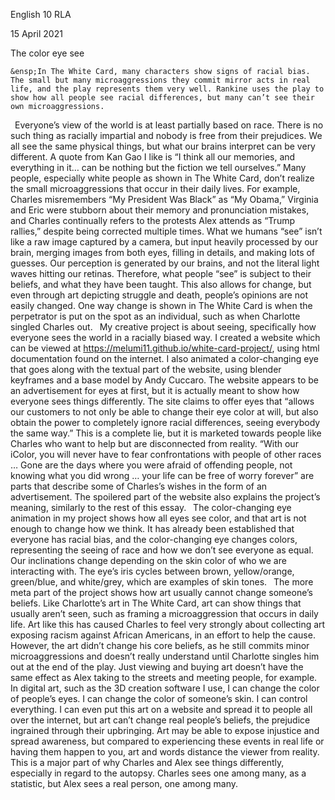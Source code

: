 
English 10 RLA  

15 April 2021  

The color eye see  

	&ensp;In The White Card, many characters show signs of racial bias. The small but many microaggressions they commit mirror acts in real life, and the play represents them very well. Rankine uses the play to show how all people see racial differences, but many can’t see their own microaggressions.
  &ensp;Everyone’s view of the world is at least partially based on race. There is no such thing as racially impartial and nobody is free from their prejudices. We all see the same physical things, but what our brains interpret can be very different. A quote from Kan Gao I like is “I think all our memories, and everything in it… can be nothing but the fiction we tell ourselves.” Many people, especially white people as shown in The White Card, don’t realize the small microaggressions that occur in their daily lives. For example, Charles misremembers “My President Was Black” as “My Obama,” Virginia and Eric were stubborn about their memory and pronunciation mistakes, and Charles continually refers to the protests Alex attends as “Trump rallies,” despite being corrected multiple times. 
What we humans “see” isn’t like a raw image captured by a camera, but input heavily processed by our brain, merging images from both eyes, filling in details, and making lots of guesses. Our perception is generated by our brains, and not the literal light waves hitting our retinas. Therefore, what people “see” is subject to their beliefs, and what they have been taught. This also allows for change, but even through art depicting struggle and death, people’s opinions are not easily changed. One way change is shown in The White Card is when the perpetrator is put on the spot as an individual, such as when Charlotte singled Charles out.
	&ensp;My creative project is about seeing, specifically how everyone sees the world in a racially biased way. I created a website which can be viewed at https://melumi11.github.io/white-card-project/, using html documentation found on the internet. I also animated a color-changing eye that goes along with the textual part of the website, using blender keyframes and a base model by Andy Cuccaro. The website appears to be an advertisement for eyes at first, but it is actually meant to show how everyone sees things differently. The site claims to offer eyes that “allows our customers to not only be able to change their eye color at will, but also obtain the power to completely ignore racial differences, seeing everybody the same way.” This is a complete lie, but it is marketed towards people like Charles who want to help but are disconnected from reality. “With our iColor, you will never have to fear confrontations with people of other races … Gone are the days where you were afraid of offending people, not knowing what you did wrong … your life can be free of worry forever” are parts that describe some of Charles’s wishes in the form of an advertisement. The spoilered part of the website also explains the project’s meaning, similarly to the rest of this essay.
	&ensp;The color-changing eye animation in my project shows how all eyes see color, and that art is not enough to change how we think. It has already been established that everyone has racial bias, and the color-changing eye changes colors, representing the seeing of race and how we don’t see everyone as equal. Our inclinations change depending on the skin color of who we are interacting with. The eye’s iris cycles between brown, yellow/orange, green/blue, and white/grey, which are examples of skin tones.
  &ensp;The more meta part of the project shows how art usually cannot change someone’s beliefs. Like Charlotte’s art in The White Card, art can show things that usually aren’t seen, such as framing a microaggression that occurs in daily life. Art like this has caused Charles to feel very strongly about collecting art exposing racism against African Americans, in an effort to help the cause. However, the art didn’t change his core beliefs, as he still commits minor microaggressions and doesn’t really understand until Charlotte singles him out at the end of the play. Just viewing and buying art doesn’t have the same effect as Alex taking to the streets and meeting people, for example. In digital art, such as the 3D creation software I use, I can change the color of people’s eyes. I can change the color of someone’s skin. I can control everything. I can even put this art on a website and spread it to people all over the internet, but art can’t change real people’s beliefs, the prejudice ingrained through their upbringing. Art may be able to expose injustice and spread awareness, but compared to experiencing these events in real life or having them happen to you, art and words distance the viewer from reality. This is a major part of why Charles and Alex see things differently, especially in regard to the autopsy. Charles sees one among many, as a statistic, but Alex sees a real person, one among many.
